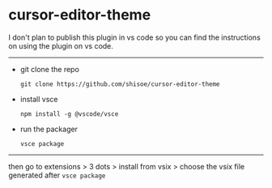 # cursor-editor-theme

I don't plan to publish this plugin in vs code so you can find the instructions on using the plugin on vs code.

---
* git clone the repo
  ```
  git clone https://github.com/shisoe/cursor-editor-theme
  ```
* install vsce
  ```
  npm install -g @vscode/vsce
  ```
* run the packager
  ```
  vsce package
  ```
---
then go to extensions > 3 dots > install from vsix > choose the vsix file generated after ```vsce package```
